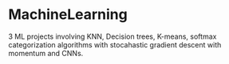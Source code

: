 # MachineLearning
3 ML projects involving KNN, Decision trees, K-means, softmax categorization algorithms with stocahastic gradient descent with momentum and CNNs.
